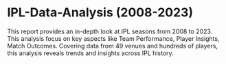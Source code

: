 # IPL-Data-Analysis (2008-2023)
This report provides an in-depth look at IPL seasons from 2008 to 2023. This analysis focus on key aspects like Team Performance, Player Insights, Match Outcomes. Covering data from 49 venues and hundreds of players, this analysis reveals trends and insights across IPL history.
